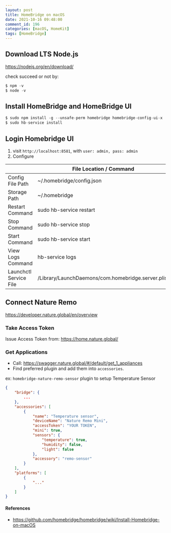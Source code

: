 ```yaml
---
layout: post
title: HomeBridge on macOS
date: 2021-10-16 09:48:00
comment_id: 196
categories: [macOS, HomeKit]
tags: [HomeBridge]
---
```


## Download LTS Node.js

<https://nodejs.org/en/download/>

check succeed or not by:

```s
$ npm -v
$ node -v
```

## Install HomeBridge and HomeBridge UI

```s
$ sudo npm install -g --unsafe-perm homebridge homebridge-config-ui-x
$ sudo hb-service install
```

## Login Homebridge UI

1. visit `http://localhost:8581`, with `user: admin, pass: admin`
2. Configure

|   |  File Location / Command |
|---|---|
|  Config File Path |  ~/.homebridge/config.json |
| Storage Path| 	~/.homebridge |
|Restart Command	|sudo hb-service restart
|Stop Command	|sudo hb-service stop
|Start Command	|sudo hb-service start
|View Logs Command	|hb-service logs
|Launchctl Service File	|/Library/LaunchDaemons/com.homebridge.server.plist |

## Connect Nature Remo

<https://developer.nature.global/en/overview>

### Take Access Token

Issue Access Token from: <https://home.nature.global/>

### Get Applications

- Call: <https://swagger.nature.global/#/default/get_1_appliances>
- Find preferred plugin and add them into `accessories`.

ex: `homebridge-nature-remo-sensor` plugin to setup Temperature Sensor

```json
{
    "bridge": {
        ...
    },
    "accessories": [
        {
            "name": "Temperature sensor",
            "deviceName": "Nature Remo Mini",
            "accessToken": "YOUR TOKEN",
            "mini": true,
            "sensors": {
                "temperature": true,
                "humidity": false,
                "light": false
            },
            "accessory": "remo-sensor"
        }
    ],
    "platforms": [
        {
            "..."
        }
    ]
}
```

#### References

- <https://github.com/homebridge/homebridge/wiki/Install-Homebridge-on-macOS>
